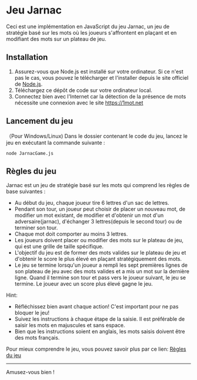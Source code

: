 # Jeu Jarnac

Ceci est une implémentation en JavaScript du jeu Jarnac, un jeu de stratégie basé sur les mots où les joueurs s'affrontent en plaçant et en modifiant des mots sur un plateau de jeu.

## Installation

1. Assurez-vous que Node.js est installé sur votre ordinateur. Si ce n'est pas le cas, vous pouvez le télécharger et l'installer depuis le site officiel de [Node.js](https://nodejs.org/).
2. Téléchargez ce dépôt de code sur votre ordinateur local.
3. Connectez bien avec l'Internet car la détection de la présence de mots nécessite une connexion avec le site https://1mot.net

## Lancement du jeu

（Pour Windows/Linux) Dans le dossier contenant le code du jeu, lancez le jeu en exécutant la commande suivante :

```
node JarnacGame.js
```

## Règles du jeu

Jarnac est un jeu de stratégie basé sur les mots qui comprend les règles de base suivantes :

- Au début du jeu, chaque joueur tire 6 lettres d'un sac de lettres.
- Pendant son tour, un joueur peut choisir de placer un nouveau mot, de modifier un mot existant, de modifier et d'obtenir un mot d'un adversaire(jarnac), d'échanger 3 lettres(depuis le second tour) ou de terminer son tour.
- Chaque mot doit comporter au moins 3 lettres.
- Les joueurs doivent placer ou modifier des mots sur le plateau de jeu, qui est une grille de taille spécifique.
- L'objectif du jeu est de former des mots valides sur le plateau de jeu et d'obtenir le score le plus élevé en plaçant stratégiquement des mots.
- Le jeu se termine lorsqu'un joueur a rempli les sept premières lignes de son plateau de jeu avec des mots valides et a mis un mot sur la dernière ligne. Quand il termine son tour et pass vers le joueur suivant, le jeu se termine. Le joueur avec un score plus élevé gagne le jeu.

Hint: 
- Réfléchissez bien avant chaque action! C'est important pour ne pas bloquer le jeu!
- Suivez les instructions à chaque étape de la saisie. Il est préférable de saisir les mots en majuscules et sans espace.
- Bien que les instructions soient en anglais, les mots saisis doivent être des mots français.

Pour mieux comprendre le jeu, vous pouvez savoir plus par ce lien: 
[Règles du jeu](https://github.com/sfrenot/javascript/blob/master/projet2/RegleJarnac.pdf)

---

Amusez-vous bien !
